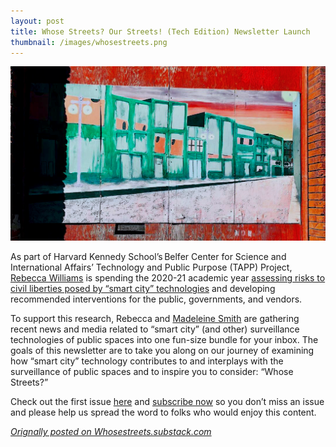 ```yaml
---
layout: post
title: Whose Streets? Our Streets! (Tech Edition) Newsletter Launch
thumbnail: /images/whosestreets.png
---
```


<img src="/images/whosestreets.png">

As part of Harvard Kennedy School’s Belfer Center for Science and International Affairs’ Technology and Public Purpose (TAPP) Project, [Rebecca Williams](/) is spending the 2020-21 academic year [assessing risks to civil liberties posed by “smart city” technologies](https://www.belfercenter.org/person/rebecca-williams/publication) and developing recommended interventions for the public, governments, and vendors.

To support this research, Rebecca and [Madeleine Smith](https://www.linkedin.com/public-profile/in/madeleinewsmith) are gathering recent news and media related to “smart city” (and other) surveillance technologies of public spaces into one fun-size bundle for your inbox. The goals of this newsletter are to take you along on our journey of examining how “smart city” technology contributes to and interplays with the surveillance of public spaces and to inspire you to consider: “Whose Streets?”

Check out the first issue [here](https://whosestreets.substack.com/p/-surveilling-the-surveillance-of) and [subscribe now](https://whosestreets.substack.com/) so you don’t miss an issue and please help us spread the word to folks who would enjoy this content. 

_[Orignally posted on Whosestreets.substack.com](https://usesthis.com/interviews/rebecca.williams/)_
